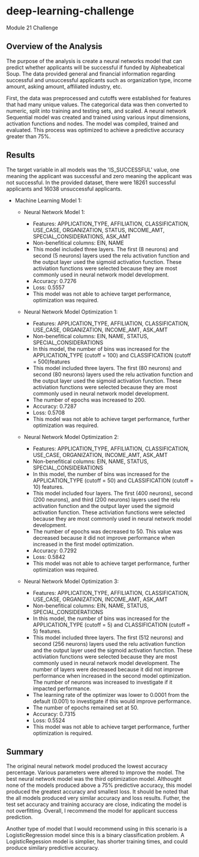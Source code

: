 # deep-learning-challenge
Module 21 Challenge
## Overview of the Analysis
The purpose of the analysis is create a neural networks model that can predict whether applicants will be successful if funded by Alpheabetical Soup. The data provided general and financial information regarding successful and unsuccessful applicants such as organization type, income amount, asking amount, affiliated industry, etc. 

First, the data was preprocessed and cutoffs were established for features that had many unique values. The categorical data was then converted to numeric, split into training and testing sets, and scaled. A neural network Sequential model was created and trained using various input dimensions, activation functions and nodes. The model was compiled, trained and evaluated. This process was optimized to achieve a predictive accuracy greater than 75%. 

## Results

The target variable in all models was the 'IS_SUCCESSFUL' value, one meaning the applicant was successful and zero meaning the applicant was not successful. In the provided dataset, there were 18261 successful applicants and 16038 unsuccessful applicants. 

* Machine Learning Model 1:
    * Neural Network Model 1: 
        * Features: APPLICATION_TYPE, AFFILIATION, CLASSIFICATION, USE_CASE, ORGANIZATION, STATUS, INCOME_AMT, SPECIAL_CONSIDERATIONS, ASK_AMT
        * Non-benefitical columns: EIN, NAME
        * This model included three layers. The first (8 neurons) and second (5 neurons) layers used the relu activation function and the output layer used the sigmoid activation function. These activiation functions were selected because they are most commonly used in neural network model development. 
        * Accuracy: 0.7276
        * Loss: 0.5557
        * This model was not able to achieve target performance, optimization was required. 
    
    * Neural Network Model Optimization 1:
        * Features: APPLICATION_TYPE, AFFILIATION, CLASSIFICATION, USE_CASE, ORGANIZATION, INCOME_AMT, ASK_AMT
        * Non-benefitical columns: EIN, NAME, STATUS, SPECIAL_CONSIDERATIONS
        * In this model, the number of bins was increased for the APPLICATION_TYPE (cutoff = 100) and CLASSIFICATION (cutoff = 500)features
        * This model included three layers. The first (80 neurons) and second (80 neurons) layers used the relu activation function and the output layer used the sigmoid activation function. These activiation functions were selected because they are most commonly used in neural network model development. 
        * The number of epochs was increased to 200. 
        * Accuracy: 0.7287
        * Loss: 0.5708
        * This model was not able to achieve target performance, further optimization was required.

    * Neural Network Model Optimization 2:
        * Features: APPLICATION_TYPE, AFFILIATION, CLASSIFICATION, USE_CASE, ORGANIZATION, INCOME_AMT, ASK_AMT
        * Non-benefitical columns: EIN, NAME, STATUS, SPECIAL_CONSIDERATIONS
        * In this model, the number of bins was increased for the APPLICATION_TYPE (cutoff = 50) and CLASSIFICATION (cutoff = 10) features. 
        * This model included four layers. The first (400 neurons), second (200 neurons), and third (200 neurons) layers used the relu activation function and the output layer used the sigmoid activation function. These activiation functions were selected because they are most commonly used in neural network model development. 
        * The number of epochs was decreased to 50. This value was decreased because it did not improve performance when increased in the first model optimization.
        * Accuracy: 0.7292
        * Loss: 0.5842
        * This model was not able to achieve target performance, further optimization was required.

    * Neural Network Model Optimization 3:
        * Features: APPLICATION_TYPE, AFFILIATION, CLASSIFICATION, USE_CASE, ORGANIZATION, INCOME_AMT, ASK_AMT
        * Non-benefitical columns: EIN, NAME, STATUS, SPECIAL_CONSIDERATIONS
        * In this model, the number of bins was increased for the APPLICATION_TYPE (cutoff = 5) and CLASSIFICATION (cutoff = 5) features. 
        * This model included three layers. The first (512 neurons) and second (256 neurons) layers used the relu activation function and the output layer used the sigmoid activation function. These activiation functions were selected because they are most commonly used in neural network model development. The number of layers were decreased because it did not improve performance when increased in the second model optimization. The number of neurons was increased to investigate if it impacted performance. 
        * The learning rate of the optimizer was lower to 0.0001 from the default (0.001) to investigate if this would improve performance.
        * The number of epochs remained set at 50. 
        * Accuracy: 0.7315
        * Loss: 0.5524
        * This model was not able to achieve target performance, further optimization is required.

## Summary

The original neural network model produced the lowest accuracy percentage. Various parameters were altered to improve the model. The best neural network model was the third optimization model. Althought none of the models produced above a 75% predictive accuracy, this model produced the greatest accuracy and smallest loss. It should be noted that the all models produced very similar accuracy and loss results. Futher, the test set accuracy and training accuracy are close, indicating the model is not overfitting.  Overall, I recommend the model for applicant success prediction. 

Another type of model that I would recommend using in this scenario is a LogisticRegression model since this is a binary classification problem. A LogisticRegession model is simplier, has shorter training times, and could produce similary predictive accuracy. 
